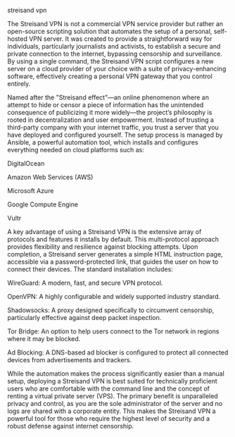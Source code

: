 streisand vpn


The Streisand VPN is not a commercial VPN service provider but rather an open-source scripting solution that automates the setup of a personal, self-hosted VPN server. It was created to provide a straightforward way for individuals, particularly journalists and activists, to establish a secure and private connection to the internet, bypassing censorship and surveillance. By using a single command, the Streisand VPN script configures a new server on a cloud provider of your choice with a suite of privacy-enhancing software, effectively creating a personal VPN gateway that you control entirely.



Named after the \"Streisand effect\"—an online phenomenon where an attempt to hide or censor a piece of information has the unintended consequence of publicizing it more widely—the project’s philosophy is rooted in decentralization and user empowerment. Instead of trusting a third-party company with your internet traffic, you trust a server that you have deployed and configured yourself. The setup process is managed by Ansible, a powerful automation tool, which installs and configures everything needed on cloud platforms such as:



  
DigitalOcean

  
Amazon Web Services (AWS)

  
Microsoft Azure

  
Google Compute Engine

  
Vultr





A key advantage of using a Streisand VPN is the extensive array of protocols and features it installs by default. This multi-protocol approach provides flexibility and resilience against blocking attempts. Upon completion, a Streisand server generates a simple HTML instruction page, accessible via a password-protected link, that guides the user on how to connect their devices. The standard installation includes:



  
WireGuard: A modern, fast, and secure VPN protocol.

  
OpenVPN: A highly configurable and widely supported industry standard.

  
Shadowsocks: A proxy designed specifically to circumvent censorship, particularly effective against deep packet inspection.

  
Tor Bridge: An option to help users connect to the Tor network in regions where it may be blocked.

  
Ad Blocking: A DNS-based ad blocker is configured to protect all connected devices from advertisements and trackers.





While the automation makes the process significantly easier than a manual setup, deploying a Streisand VPN is best suited for technically proficient users who are comfortable with the command line and the concept of renting a virtual private server (VPS). The primary benefit is unparalleled privacy and control, as you are the sole administrator of the server and no logs are shared with a corporate entity. This makes the Streisand VPN a powerful tool for those who require the highest level of security and a robust defense against internet censorship.
